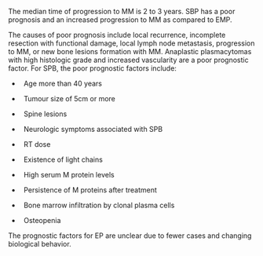 The median time of progression to MM is 2 to 3 years. SBP has a poor prognosis and an increased progression to MM as compared to EMP.

The causes of poor prognosis include local recurrence, incomplete resection with functional damage, local lymph node metastasis, progression to MM, or new bone lesions formation with MM. Anaplastic plasmacytomas with high histologic grade and increased vascularity are a poor prognostic factor. For SPB, the poor prognostic factors include:

-   Age more than 40 years

-   Tumour size of 5cm or more

-   Spine lesions

-   Neurologic symptoms associated with SPB

-   RT dose

-   Existence of light chains

-   High serum M protein levels

-   Persistence of M proteins after treatment

-   Bone marrow infiltration by clonal plasma cells

-   Osteopenia

The prognostic factors for EP are unclear due to fewer cases and changing biological behavior.